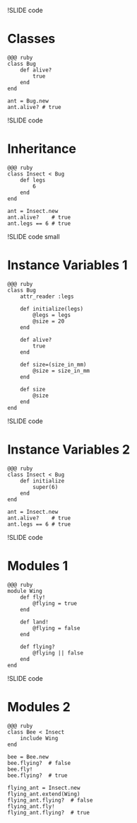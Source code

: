 !SLIDE code

# Classes
    @@@ ruby
	class Bug
		def alive?
			true
		end
	end
	
	ant = Bug.new
	ant.alive? # true

!SLIDE code

# Inheritance

	@@@ ruby
	class Insect < Bug
		def legs
			6
		end
	end

	ant = Insect.new
	ant.alive?    # true
	ant.legs == 6 # true

!SLIDE code small

# Instance Variables 1

	@@@ ruby
	class Bug
		attr_reader :legs

		def initialize(legs)
			@legs = legs
			@size = 20
		end

		def alive?
			true
		end

		def size=(size_in_mm)
			@size = size_in_mm
		end

		def size
			@size
		end
	end

!SLIDE code

# Instance Variables 2

	@@@ ruby
	class Insect < Bug
		def initialize
			super(6)
		end
	end

	ant = Insect.new
	ant.alive? 	  # true
	ant.legs == 6 # true

!SLIDE code

<!-- Explain attr_accessor -->
# Modules 1

	@@@ ruby
	module Wing
		def fly!
			@flying = true
		end

		def land!
			@flying = false
		end

		def flying?
			@flying || false
		end
	end

!SLIDE code

<!-- Explain extend vs include -->
# Modules 2

	@@@ ruby
	class Bee < Insect
		include Wing
	end

	bee = Bee.new
	bee.flying?  # false
	bee.fly!
	bee.flying?  # true

	flying_ant = Insect.new
	flying_ant.extend(Wing)
	flying_ant.flying?  # false
	flying_ant.fly!
	flying_ant.flying?  # true
